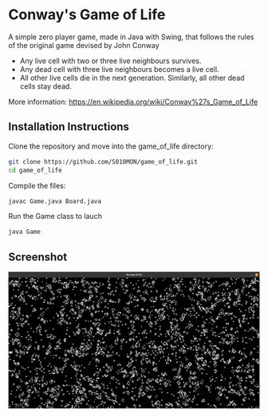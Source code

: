 # Conway's Game of Life

A simple zero player game, made in Java with Swing, that follows the rules of the original game devised by John Conway

   - Any live cell with two or three live neighbours survives.
   - Any dead cell with three live neighbours becomes a live cell.
   - All other live cells die in the next generation. Similarly, all other dead cells stay dead.

More information: https://en.wikipedia.org/wiki/Conway%27s_Game_of_Life

## Installation Instructions
Clone the repository and move into the game_of_life directory:
```bash
git clone https://github.com/S010MON/game_of_life.git
cd game_of_life
```
Compile the files:
```bash
javac Game.java Board.java
```
Run the Game class to lauch
```bash
java Game
```

## Screenshot
![image](https://github.com/S010MON/game_of_life/blob/main/GOL_screenshot.png)
